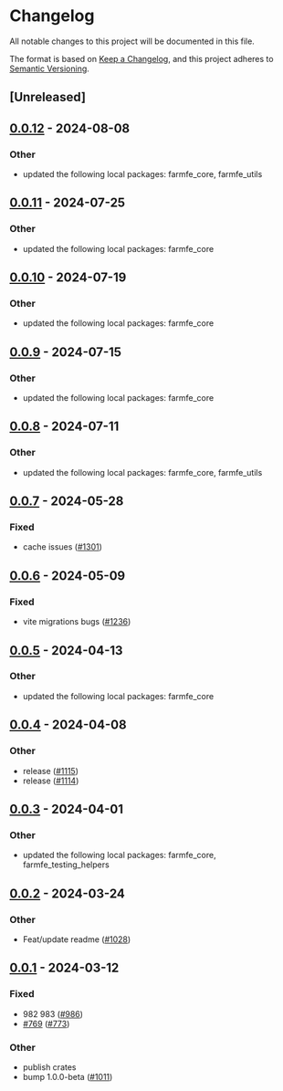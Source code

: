 # Changelog
All notable changes to this project will be documented in this file.

The format is based on [Keep a Changelog](https://keepachangelog.com/en/1.0.0/),
and this project adheres to [Semantic Versioning](https://semver.org/spec/v2.0.0.html).

## [Unreleased]

## [0.0.12](https://github.com/farm-fe/farm/compare/farmfe_plugin_define-v0.0.11...farmfe_plugin_define-v0.0.12) - 2024-08-08

### Other
- updated the following local packages: farmfe_core, farmfe_utils

## [0.0.11](https://github.com/farm-fe/farm/compare/farmfe_plugin_define-v0.0.10...farmfe_plugin_define-v0.0.11) - 2024-07-25

### Other
- updated the following local packages: farmfe_core

## [0.0.10](https://github.com/farm-fe/farm/compare/farmfe_plugin_define-v0.0.9...farmfe_plugin_define-v0.0.10) - 2024-07-19

### Other
- updated the following local packages: farmfe_core

## [0.0.9](https://github.com/farm-fe/farm/compare/farmfe_plugin_define-v0.0.8...farmfe_plugin_define-v0.0.9) - 2024-07-15

### Other
- updated the following local packages: farmfe_core

## [0.0.8](https://github.com/farm-fe/farm/compare/farmfe_plugin_define-v0.0.7...farmfe_plugin_define-v0.0.8) - 2024-07-11

### Other
- updated the following local packages: farmfe_core, farmfe_utils

## [0.0.7](https://github.com/farm-fe/farm/compare/farmfe_plugin_define-v0.0.6...farmfe_plugin_define-v0.0.7) - 2024-05-28

### Fixed
- cache issues ([#1301](https://github.com/farm-fe/farm/pull/1301))

## [0.0.6](https://github.com/farm-fe/farm/compare/farmfe_plugin_define-v0.0.5...farmfe_plugin_define-v0.0.6) - 2024-05-09

### Fixed
- vite migrations bugs ([#1236](https://github.com/farm-fe/farm/pull/1236))

## [0.0.5](https://github.com/farm-fe/farm/compare/farmfe_plugin_define-v0.0.4...farmfe_plugin_define-v0.0.5) - 2024-04-13

### Other
- updated the following local packages: farmfe_core

## [0.0.4](https://github.com/farm-fe/farm/compare/farmfe_plugin_define-v0.0.3...farmfe_plugin_define-v0.0.4) - 2024-04-08

### Other
- release ([#1115](https://github.com/farm-fe/farm/pull/1115))
- release ([#1114](https://github.com/farm-fe/farm/pull/1114))

## [0.0.3](https://github.com/farm-fe/farm/compare/farmfe_plugin_define-v0.0.2...farmfe_plugin_define-v0.0.3) - 2024-04-01

### Other
- updated the following local packages: farmfe_core, farmfe_testing_helpers

## [0.0.2](https://github.com/farm-fe/farm/compare/farmfe_plugin_define-v0.0.1...farmfe_plugin_define-v0.0.2) - 2024-03-24

### Other
- Feat/update readme ([#1028](https://github.com/farm-fe/farm/pull/1028))

## [0.0.1](https://github.com/farm-fe/farm/releases/tag/farmfe_plugin_define-v0.0.1) - 2024-03-12

### Fixed
- 982 983 ([#986](https://github.com/farm-fe/farm/pull/986))
- [#769](https://github.com/farm-fe/farm/pull/769) ([#773](https://github.com/farm-fe/farm/pull/773))

### Other
- publish crates
- bump 1.0.0-beta ([#1011](https://github.com/farm-fe/farm/pull/1011))
